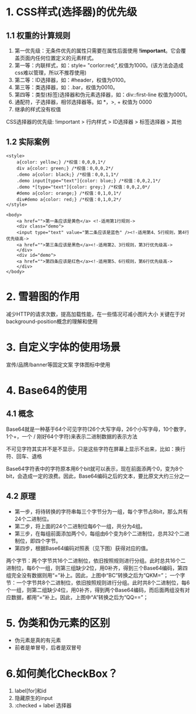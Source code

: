 # 1. CSS样式(选择器)的优先级

## 1.1 权重的计算规则
1. 第一优先级：无条件优先的属性只需要在属性后面使用 **!important**。它会覆盖页面内任何位置定义的元素样式。
2. 第一等：内联样式，如：style= "corlor:red;",权值为1000。(该方法会造成css难以管理，所以不推荐使用)
3. 第二等：ID选择器，如：#header，权值为0100。
4. 第三等：类选择器，如：.bar，权值为0010。
5. 第四等：类型(标签)选择器和伪元素选择器，如：div::first-line 权值为0001。
6. 通配符，子选择器，相邻选择器等。如 *，>, + 权值为 0000
7. 继承的样式没有权值

>
CSS选择器的优先级: !important > 行内样式 > ID选择器 > 标签选择器 > 其他
>

## 1.2 实际案例

```
<style>
    a{color: yellow;} /*权值：0,0,0,1*/
    div a{color: green;} /*权值：0,0,0,2*/
    .demo a{color: black;} /*权值：0,0,1,1*/
    .demo input[type="text"]{color: blue;} /*权值：0,0,2,1*/
    .demo *[type="text"]{color: grey;} /*权值：0,0,2,0*/
    #demo a{color: orange;} /*权值：0,1,0,1*/
    div#demo a{color: red;} /*权值：0,1,0,2*/
</style>

<body>
    <a href="">第一条应该是黄色</a> <!-适用第1行规则->
    <div class="demo">
    <input type="text" value="第二条应该是蓝色" /><!-适用第4、5行规则，第4行优先级高->
    <a href="">第三条应该是黑色</a><!-适用第2、3行规则，第3行优先级高->
    </div>
    <div id="demo">
    <a href="">第四条应该是红色</a><!-适用第5、6行规则，第6行优先级高->
    </div>
</body>
```

# 2. 雪碧图的作用
>
减少HTTP的请求次数，提高加载性能，在一些情况可减小图片大小
关键在于对background-position概念的理解和使用
>

# 3. 自定义字体的使用场景
>
宣传/品牌/banner等固定文案
字体图标中使用
>

# 4. Base64的使用

## 4.1 概念
Base64就是一种基于64个可见字符(26个大写字母，26个小写字母，10个数字，1个+，一个 / 刚好64个字符)来表示二进制数据的表示方法

>
不可见字符其实并不是不显示，只是这些字符在屏幕上显示不出来，比如：换行符、回车、退格
>

Base64字符表中的字符原本用6个bit就可以表示，现在前面添两个0，变为8个bit，会造成一定的浪费。因此，Base64编码之后的文本，要比原文大约三分之一

## 4.2 原理
* 第一步，将待转换的字符串每三个字节分为一组，每个字节占8bit，那么共有24个二进制位。
* 第二步，将上面的24个二进制位每6个一组，共分为4组。
* 第三步，在每组前面添加两个0，每组由6个变为8个二进制位，总共32个二进制位，即四个字节。
* 第四步，根据Base64编码对照表（见下图）获得对应的值。

>
两个字节：两个字节共16个二进制位，依旧按照规则进行分组。此时总共16个二进制位，每6个一组，则第三组缺少2位，用0补齐，得到三个Base64编码，第四组完全没有数据则用“=”补上。因此，上图中“BC”转换之后为“QKM=”； 一个字节：一个字节共8个二进制位，依旧按照规则进行分组。此时共8个二进制位，每6个一组，则第二组缺少4位，用0补齐，得到两个Base64编码，而后面两组没有对应数据，都用“=”补上。因此，上图中“A”转换之后为“QQ==”；
>

# 5. 伪类和伪元素的区别
* 伪元素是真的有元素
* 前者是单冒号，后者是双冒号

# 6.如何美化CheckBox？

1. label[for]和id
2. 隐藏原生的input
3. :checked + label 选择器